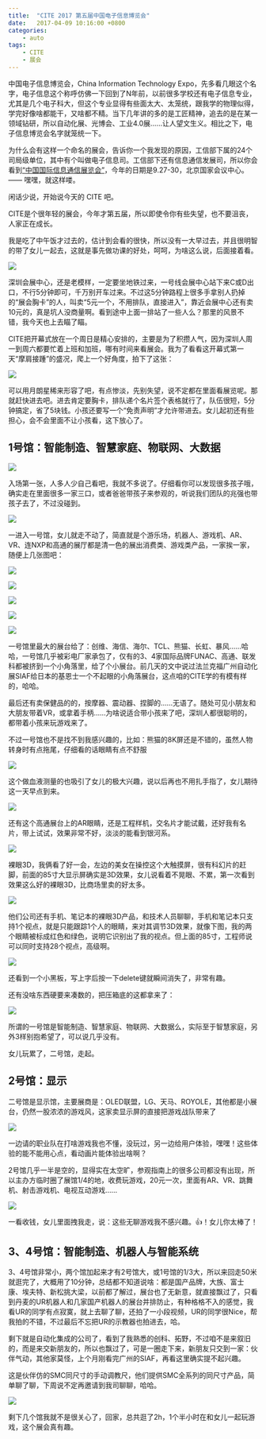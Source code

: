 ```yaml
---
title:  "CITE 2017 第五届中国电子信息博览会"
date:   2017-04-09 10:16:00 +0800
categories: 
    - auto
tags:
    - CITE
    - 展会
---
```


中国电子信息博览会，China Information Technology Expo，先多看几眼这个名字，电子信息这个称呼仿佛一下回到了N年前，以前很多学校还有电子信息专业，尤其是几个电子科大，但这个专业显得有些面太大、太笼统，跟我学的物理似得，学完好像啥都能干，又啥都不精。当下几年讲的多的是工匠精神，追去的是在某一领域钻研，所以自动化展、光博会、工业4.0展……让人望文生义。相比之下，电子信息博览会名字就笼统一下。

为什么会有这样一个命名的展会，告诉你一个我发现的原因，工信部下属的24个司局级单位，其中有个叫做电子信息司。工信部下还有信息通信发展司，所以你会看到[“中国国际信息通信展览会”](http://ptexpo.com.cn)，今年的日期是9.27-30，北京国家会议中心。—— 嘿嘿，就这样喽。

闲话少说，开始说今天的 CITE 吧。

CITE是个很年轻的展会，今年才第五届，所以即使令你有些失望，也不要沮丧，人家正在成长。

我是吃了中午饭才过去的，估计到会看的很快，所以没有一大早过去，并且很明智的带了女儿一起去，这就是事先做功课的好处，呵呵，为啥这么说，后面接着看。

![](/images/posts/2017-04-09-CITE2017/IMG20170409124730.jpg) 

深圳会展中心，还是老模样，一定要坐地铁过来，一号线会展中心站下来C或D出口，不行5分钟即可，千万别开车过来。不过这5分钟路程上很多手拿别人扔掉的“展会胸卡”的人，叫卖“5元一个，不用排队，直接进入”，靠近会展中心还有卖10元的，真是坑人没商量啊。看到途中上面一排站了一些人么？那里的风景不错，我今天也上去瞄了瞄。

CITE把开幕式放在一个周日是精心安排的，主要是为了积攒人气，因为深圳人周一到周六都要忙着上班和加班，哪有时间来看展会。我为了看看这开幕式第一天“摩肩接踵”的盛况，爬上一个好角度，拍下了这张：

![](/images/posts/2017-04-09-CITE2017/IMG20170409125414.jpg)

可以用月朗星稀来形容了吧，有点惨淡，先别失望，说不定都在里面看展览呢。那就赶快进去吧。进去肯定要胸卡，排队递个名片签个表格就行了，队伍很短，5分钟搞定，省了5块钱。小孩还要写一个“免责声明”才允许带进去。女儿起初还有些担心，会不会里面不让小孩看，这下放心了。

## 1号馆：智能制造、智慧家庭、物联网、大数据

![](/images/posts/2017-04-09-CITE2017/IMG20170409130302.jpg)

入场第一张，人多人少自己看吧，我就不多说了。仔细看你可以发现很多孩子哦，确实走在里面很多一家三口，或者爸爸带孩子来参观的，听说我们团队的兆强也带孩子去了，不过没碰到。

![](/images/posts/2017-04-09-CITE2017/20170223134006_3130.jpg)

一进入一号馆，女儿就走不动了，简直就是个游乐场，机器人、游戏机、AR、VR、连NXP和高通的展厅都是清一色的展出消费类、游戏类产品，一家挨一家，随便上几张图吧：

![](/images/posts/2017-04-09-CITE2017/IMG20170409130605.jpg)

![](/images/posts/2017-04-09-CITE2017/IMG20170409131039.jpg)

![](/images/posts/2017-04-09-CITE2017/IMG20170409131643.jpg)

![](/images/posts/2017-04-09-CITE2017/IMG20170409132848.jpg)

![](/images/posts/2017-04-09-CITE2017/IMG20170409134006.jpg)

一号馆里最大的展台给了：创维、海信、海尔、TCL、熊猫、长虹、暴风……哈哈，一号馆几乎被彩电厂家承包了，仅有的3、4家国际品牌FUNAC、高通、联发科都被挤到一个小角落里，给了个小展台。前几天的文中说过法兰克福广州自动化展SIAF给日本的基恩士一个不起眼的小角落展台，这点咱的CITE学的有模有样的，哈哈。

最后还有卖保健品的的，按摩器、震动器、捏脚的……无语了。随处可见小朋友和大朋友带着VR，或拿着手柄……为啥说适合带小孩来了吧，深圳人都很聪明的，都带着小孩来玩游戏来了。

不过一号馆也不是找不到我感兴趣的，比如：熊猫的8K屏还是不错的，虽然人物转身时有点拖尾，仔细看的话眼睛有点不舒服

![](/images/posts/2017-04-09-CITE2017/IMG20170409134944.jpg)

这个做血液测量的也吸引了女儿的极大兴趣，说以后再也不用扎手指了，女儿期待这一天早点到来。

![](/images/posts/2017-04-09-CITE2017/IMG20170409140226.jpg)

还有这个高通展台上的AR眼睛，还是工程样机，交名片才能试戴，还好我有名片，带上试试，效果非常不好，淡淡的能看到银河系。

![](/images/posts/2017-04-09-CITE2017/IMG20170409141024.jpg)

裸眼3D，我俩看了好一会，左边的美女在操控这个大触摸屏，很有科幻片的赶脚，前面的85寸大显示屏确实是3D效果，女儿说看着不晃眼、不累，第一次看到效果这么好的裸眼3D，比商场里卖的好太多。

![](/images/posts/2017-04-09-CITE2017/IMG20170409131937.jpg)

他们公司还有手机、笔记本的裸眼3D产品，和技术人员聊聊，手机和笔记本只支持1个视点，就是只能跟踪1个人的眼睛，来对其调节3D效果，就像下图，我的两个眼睛被标成红色和绿色，说明它识别出了我的视点。但上面的85寸，工程师说可以同时支持28个视点，高级啊。

![](/images/posts/2017-04-09-CITE2017/IMG20170409132238.jpg)

还看到一个小黑板，写上字后按一下delete键就瞬间消失了，非常有趣。

还有没啥东西硬要来凑数的，把压箱底的这都拿来了：

![](/images/posts/2017-04-09-CITE2017/IMG20170409142909.jpg)

所谓的一号馆是智能制造、智慧家庭、物联网、大数据么，实际至于智慧家庭，另外3样别抱希望了，可以说几乎没有。

女儿玩累了，二号馆，走起。

## 2号馆：显示

二号馆是显示馆，主要展商是：OLED联盟，LG、天马、ROYOLE，其他都是小展台，仍然一股浓浓的游戏风，这家卖显示屏的直接把游戏战队带来了

![](/images/posts/2017-04-09-CITE2017/IMG20170409150706.jpg)

一边请的职业队在打啥游戏我也不懂，没玩过，另一边给用户体验，嘿嘿！这些体验的能不能用心点，看动画片能体验出啥啊？

2号馆几乎一半是空的，显得实在太空旷，参观指南上的很多公司都没有出现，所以主办方临时圈了展馆1/4的地，收费玩游戏，20元一次，里面有AR、VR、跳舞机、射击游戏机、电视互动游戏……

![](/images/posts/2017-04-09-CITE2017/IMG20170409150912.jpg)

一看收钱，女儿里面拽我走，说：这些无聊游戏我不感兴趣。👍！女儿你太棒了！

## 3、4号馆：智能制造、机器人与智能系统

3、4号馆非常小，两个馆加起来才有2号馆大，或1号馆的1/3大，所以来回走50米就逛完了，大概用了10分钟，总结都不知道说啥：都是国产品牌，大族、富士康、埃夫特、新松挑大梁，以前都了解过，展台也了无新意，就直接飘过了，只看到丹麦的UR机器人和几家国产机器人的展台并排防止，有种格格不入的感觉，我看UR的同学有点寂寞，就上去聊了聊，还拍了一小段视频，UR的同学很Nice，帮我拍的不错，不过最后不忘把UR的示教器也拍进去，哈。

剩下就是自动化集成的公司了，看到了我熟悉的创科、拓野，不过咱不是来叙旧的，而是来交新朋友的，所以也飘过了，可是一圈走下来，新朋友只交到一家：伙伴气动，其他家莫怪，上个月刚看完广州的SIAF，再看这里确实提不起兴趣。

这是伙伴仿的SMC同尺寸的手动调教尺，他们提供SMC全系列的同尺寸产品，简单聊了聊，下周说不定再邀请到我司聊聊，哈哈。

![](/images/posts/2017-04-09-CITE2017/IMG20170409152420.jpg)

剩下几个馆我就不是很关心了，回家，总共逛了2h，1个半小时在和女儿一起玩游戏，这个展会真有趣。
